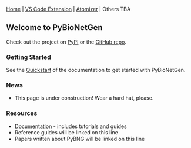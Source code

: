 [Home](https://cjarmstrong97.github.io/bionetgen/index)  |  [VS Code Extension](https://cjarmstrong97.github.io/bionetgen/vsc_ext)  |  [Atomizer](https://cjarmstrong97.github.io/bionetgen/atomizer)  |  Others TBA

## Welcome to PyBioNetGen
Check out the project on [PyPI](https://pypi.org/project/bionetgen/) or the [GitHub repo](https://github.com/RuleWorld/PyBioNetGen).





### Getting Started
See the [Quickstart](https://pybionetgen.readthedocs.io/en/latest/quickstart.html) of the documentation to get started with PyBioNetGen.





### News
 * This page is under construction! Wear a hard hat, please.




### Resources
 * [Documentation](https://pybionetgen.readthedocs.io/en/latest/) - includes tutorials and guides
 * Reference guides will be linked on this line
 * Papers written about PyBNG will be linked on this line
